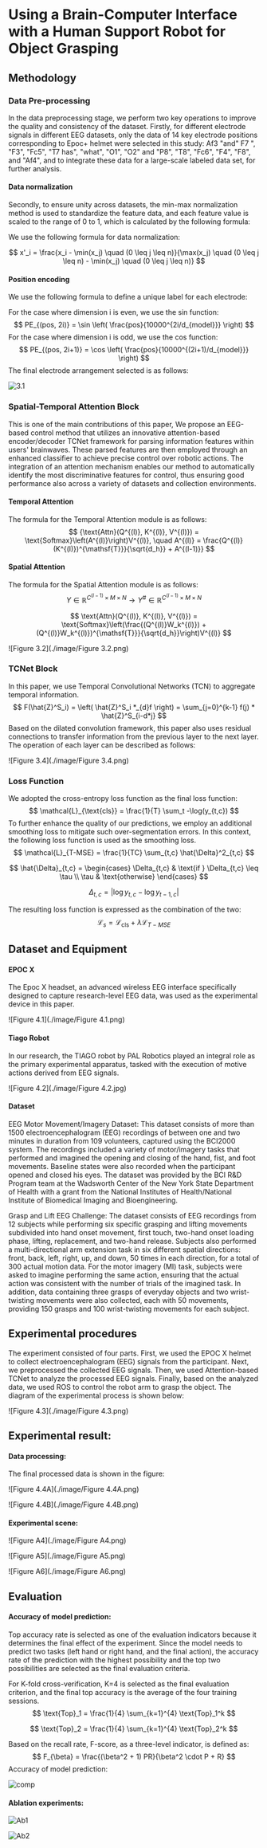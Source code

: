 <script type="text/x-mathjax-config"> MathJax.Hub.Config({ tex2jax: {inlineMath: [['$','$'],['\\(','\\)']]} }); </script> <script type="text/javascript" async src="https://cdn.mathjax.org/mathjax/latest/MathJax.js?config=TeX-MML-AM_CHTML"> </script>

# Using a Brain-Computer Interface with a Human Support Robot for Object Grasping



## Methodology

### Data Pre-processing

In the data preprocessing stage, we perform two key operations to improve the quality and consistency of the dataset. Firstly, for different electrode signals in different EEG datasets, only the data of 14 key electrode positions corresponding to Epoc+ helmet were selected in this study: Af3 "and" F7 ", "F3", "Fc5", "T7 has", "what", "O1", "O2" and "P8", "T8", "Fc6", "F4", "F8", and "Af4", and to integrate these data for a large-scale labeled data set, for further analysis.

#### Data normalization

Secondly, to ensure unity across datasets, the min-max normalization method is used to standardize the feature data, and each feature value is scaled to the range of 0 to 1, which is calculated by the following formula:

We use the following formula for data normalization:

$$
x'_i = \frac{x_i - \min(x_j) \quad (0 \leq j \leq n)}{\max(x_j) \quad (0 \leq j \leq n) - \min(x_j) \quad (0 \leq j \leq n)}
$$

#### Position encoding

We use the following formula to define a unique label for each electrode:

For the case where dimension i is even, we use the sin function:
$$
PE_{(pos, 2i)} = \sin \left( \frac{pos}{10000^{2i/d_{model}}} \right)
$$
For the case where dimension i is odd, we use the cos function:
$$
PE_{(pos, 2i+1)} = \cos \left( \frac{pos}{10000^{(2i+1)/d_{model}}} \right)
$$
The final electrode arrangement selected is as follows:

![3.1](./image/3.1.png)



### Spatial-Temporal Attention Block

This is one of the main contributions of this paper, We propose an EEG-based control method that utilizes an innovative attention-based encoder/decoder TCNet framework for  parsing information features within users' brainwaves. These parsed features are then employed through an enhanced  classifier to achieve precise control over robotic actions. The integration of an attention mechanism enables our method  to automatically identify the most discriminative features for control,  thus ensuring good performance also across a variety of datasets and collection environments.

#### Temporal Attention

The formula for the Temporal Attention module is as follows:
$$
{\text{Attn}(Q^{(l)}, K^{(l)}, V^{(l)}) = \text{Softmax}\left(A^{(l)}\right)V^{(l)}, \quad A^{(l)} = \frac{Q^{(l)}(K^{(l)})^{\mathsf{T}}}{\sqrt{d_h}} + A^{(l-1)}}
$$

#### Spatial Attention

The formula for the Spatial Attention module is as follows:
$$
Y \in \mathbb{R}^{C^{(l-1)} \times M \times N} \rightarrow Y^{\#} \in \mathbb{R}^{C^{(l-1)} \times M \times N}
$$

$$
\text{Attn}(Q^{(l)}, K^{(l)}, V^{(l)}) = \text{Softmax}\left(\frac{(Q^{(l)}W_k^{(l)}) + (Q^{(l)}W_k^{(l)})^{\mathsf{T}}}{\sqrt{d_h}}\right)V^{(l)}
$$

![Figure 3.2](./image/Figure 3.2.png)



### TCNet Block

In this paper, we use Temporal Convolutional Networks (TCN) to aggregate temporal information.
$$
F(\hat{Z}^S_i) = \left( \hat{Z}^S_i *_{d}f \right) = \sum_{j=0}^{k-1} f(j) * \hat{Z}^S_{i-d*j}
$$
Based on the dilated convolution framework, this paper also uses residual connections to transfer information from the previous layer to the next layer. The operation of each layer can be described as follows:

![Figure 3.4](./image/Figure 3.4.png)



### Loss Function

We adopted the cross-entropy loss function as the final loss function:
$$
\mathcal{L}_{\text{cls}} = \frac{1}{T} \sum_t -\log(y_{t,c})
$$
 To further enhance the quality of our predictions, we employ an additional smoothing loss to mitigate such over-segmentation
errors. In this context, the following loss function is used as the smoothing loss.
$$
\mathcal{L}_{T-MSE} = \frac{1}{TC} \sum_{t,c} \hat{\Delta}^2_{t,c}
$$

$$
\hat{\Delta}_{t,c} = 
\begin{cases} 
\Delta_{t,c} & \text{if } \Delta_{t,c} \leq \tau \\
\tau & \text{otherwise}
\end{cases}
$$

$$
\Delta_{t,c} = \left| \log y_{t,c} - \log y_{t-1,c} \right|
$$

The resulting loss function is expressed as the combination of the two:
$$
\mathcal{L}_s = \mathcal{L}_{\text{cls}} + \lambda \mathcal{L}_{T-MSE}
$$


## Dataset and Equipment

#### EPOC X

The Epoc X headset, an advanced wireless EEG interface specifically designed to capture research-level EEG data, was used as the experimental device in this paper.

![Figure 4.1](./image/Figure 4.1.png)

#### Tiago Robot

In our research, the TIAGO robot by PAL Robotics played an integral role as the primary experimental apparatus, tasked with the execution of motive actions derived from EEG signals.

![Figure 4.2](./image/Figure 4.2.jpg)



#### Dataset

EEG Motor Movement/Imagery Dataset: This dataset consists of more than 1500 electroencephalogram (EEG) recordings of between one and two minutes in duration from 109 volunteers, captured using the BCI2000 system. The recordings included a variety of motor/imagery tasks that performed and imagined the opening and closing of the hand, fist, and foot movements. Baseline states were also recorded when the participant opened and closed his eyes. The dataset was provided by the BCI R&D Program team at the Wadsworth Center of the New York State Department of Health with a grant from the National Institutes of Health/National Institute of Biomedical Imaging and Bioengineering.

Grasp and Lift EEG Challenge: The dataset consists of EEG recordings from 12 subjects while performing six specific grasping and lifting movements subdivided into hand onset movement, first touch, two-hand onset loading phase, lifting, replacement, and two-hand release. Subjects also performed a multi-directional arm extension task in six different spatial directions: front, back, left, right, up, and down, 50 times in each direction, for a total of 300 actual motion data. For the motor imagery (MI) task, subjects were asked to imagine performing the same action, ensuring that the actual action was consistent with the number of trials of the imagined task. In addition, data containing three grasps of everyday objects and two wrist-twisting movements were also collected, each with 50 movements, providing 150 grasps and 100 wrist-twisting movements for each subject.



## Experimental procedures

The experiment consisted of four parts. First, we used the EPOC X helmet to collect electroencephalogram (EEG) signals from the participant. Next, we preprocessed the collected EEG signals. Then, we used Attention-based TCNet to analyze the processed EEG signals. Finally, based on the analyzed data, we used ROS to control the robot arm to grasp the object. The diagram of the experimental process is shown below:

![Figure 4.3](./image/Figure 4.3.png)

## Experimental result:

#### Data processing:

The final processed data is shown in the figure:

![Figure 4.4A](./image/Figure 4.4A.png)

![Figure 4.4B](./image/Figure 4.4B.png)

#### Experimental scene:

![Figure A4](./image/Figure A4.png)

![Figure A5](./image/Figure A5.png)

![Figure A6](./image/Figure A6.png)



## Evaluation

#### Accuracy of model prediction:

Top accuracy rate is selected as one of the evaluation indicators because it determines the final effect of the experiment. Since the model needs to predict two tasks (left hand or right hand, and the final action), the accuracy rate of the prediction with the highest possibility and the top two possibilities are selected as the final evaluation criteria.

 For K-fold cross-verification, K=4 is selected as the final evaluation criterion, and the final top accuracy is the average of the four training sessions.
$$
\text{Top}_1 = \frac{1}{4} \sum_{k=1}^{4} \text{Top}_1^k
$$

$$
\text{Top}_2 = \frac{1}{4} \sum_{k=1}^{4} \text{Top}_2^k
$$

Based on the recall rate, F-score, as a three-level indicator, is defined as:
$$
F_{\beta} = \frac{(\beta^2 + 1) PR}{\beta^2 \cdot P + R}
$$
Accuracy of model prediction:

![comp](./image/comp.png)

#### Ablation experiments:

![Ab1](./image/Ab1.png)



![Ab2](./image/Ab2.png)
